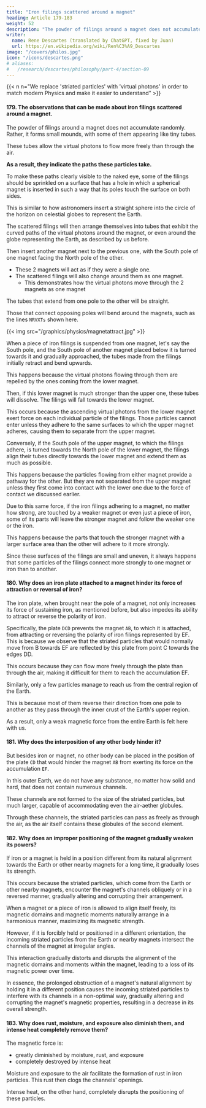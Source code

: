 ```yaml
---
title: "Iron filings scattered around a magnet"
heading: Article 179-183
weight: 52
description: "The powder of filings around a magnet does not accumulate randomly. Rather, it forms small mounds, like tiny tubes."
writer:
  name: Rene Descartes (translated by ChatGPT, fixed by Juan)
  url: https://en.wikipedia.org/wiki/Ren%C3%A9_Descartes
image: "/covers/philos.jpg"
icon: "/icons/descartes.png"
# aliases:
#   /research/descartes/philosophy/part-4/section-09
---
```



{{< n n="We replace 'striated particles' with 'virtual photons' in order to match modern Physics and make it easier to understand" >}}


<!-- ## The Magnetic Orbits -->

#### 179. The observations that can be made about iron filings scattered around a magnet.

<!-- If we examine more closely how iron filings arrange themselves around a magnet, we will observe many things that confirm what has been said so far.  -->

The powder of filings around a magnet does not accumulate randomly. Rather, it forms small mounds, with some of them appearing like tiny tubes.

These tubes allow the virtual photons to flow more freely than through the air.

**As a result, they indicate the paths these particles take.**

To make these paths clearly visible to the naked eye, some of the filings should be sprinkled on a surface that has a hole in which a spherical magnet is inserted in such a way that its poles touch the surface on both sides.

This is similar to how astronomers insert a straight sphere into the circle of the horizon on celestial globes to represent the Earth.

The scattered filings will then arrange themselves into tubes that exhibit the curved paths of the virtual photons around the magnet, or even around the globe representing the Earth, as described by us before.


Then insert another magnet next to the previous one, with the South pole of one magnet facing the North pole of the other.
- These 2 magnets will act as if they were a single one.
- The scattered filings will also change around them as one magnet.
  - This demonstrates how the virtual photons move through the 2 magnets as one magnet


The tubes that extend from one pole to the other will be straight.

Those that connect opposing poles will bend around the magnets, such as the lines `NRVXTs` shown here. 

{{< img src="/graphics/physics/magnetattract.jpg" >}}

When a piece of iron filings is suspended from one magnet, let's say the South pole, and the South pole of another magnet placed below it is turned towards it and gradually approached, the tubes made from the filings initially retract and bend upwards.

This happens because the virtual photons flowing through them are repelled by the ones coming from the lower magnet. 

Then, if this lower magnet is much stronger than the upper one, these tubes will dissolve. The filings will fall towards the lower magnet. 

This occurs because the ascending virtual photons from the lower magnet exert force on each individual particle of the filings. Those particles cannot enter unless they adhere to the same surfaces to which the upper magnet adheres, causing them to separate from the upper magnet. 

Conversely, if the South pole of the upper magnet, to which the filings adhere, is turned towards the North pole of the lower magnet, the filings align their tubes directly towards the lower magnet and extend them as much as possible.

This happens because the particles flowing from either magnet provide a pathway for the other. But they are not separated from the upper magnet unless they first come into contact with the lower one due to the force of contact we discussed earlier.

Due to this same force, if the iron filings adhering to a magnet, no matter how strong, are touched by a weaker magnet or even just a piece of iron, some of its parts will leave the stronger magnet and follow the weaker one or the iron.

This happens because the parts that touch the stronger magnet with a larger surface area than the other will adhere to it more strongly. 

Since these surfaces of the filings are small and uneven, it always happens that some particles of the filings connect more strongly to one magnet or iron than to another.



#### 180. Why does an iron plate attached to a magnet hinder its force of attraction or reversal of iron?

The iron plate, when brought near the pole of a magnet, not only increases its force of sustaining iron, as mentioned before, but also impedes its ability to attract or reverse the polarity of iron. 

Specifically, the plate `DCD` prevents the magnet `AB`, to which it is attached, from attracting or reversing the polarity of iron filings represented by EF. This is because we observe that the striated particles that would normally move from B towards EF are reflected by this plate from point C towards the edges DD. 

This occurs because they can flow more freely through the plate than through the air, making it difficult for them to reach the accumulation EF. 

Similarly, only a few particles manage to reach us from the central region of the Earth. 

This is because most of them reverse their direction from one pole to another as they pass through the inner crust of the Earth's upper region.

As a result, only a weak magnetic force from the entire Earth is felt here with us.



#### 181. Why does the interposition of any other body hinder it?

But besides iron or magnet, no other body can be placed in the position of the plate `CD` that would hinder the magnet `AB` from exerting its force on the accumulation `EF`. 

In this outer Earth, we do not have any substance, no matter how solid and hard, that does not contain numerous channels. 

These channels are not formed to the size of the striated particles, but much larger, capable of accommodating even the air-aether globules.

Through these channels, the striated particles can pass as freely as through the air, as the air itself contains these globules of the second element.



#### 182. Why does an improper positioning of the magnet gradually weaken its powers?

If iron or a magnet is held in a position different from its natural alignment towards the Earth or other nearby magnets for a long time, it gradually loses its strength. 

This occurs because the striated particles, which come from the Earth or other nearby magnets, encounter the magnet's channels obliquely or in a reversed manner, gradually altering and corrupting their arrangement.

When a magnet or a piece of iron is allowed to align itself freely, its magnetic domains and magnetic moments naturally arrange in a harmonious manner, maximizing its magnetic strength. 

However, if it is forcibly held or positioned in a different orientation, the incoming striated particles from the Earth or nearby magnets intersect the channels of the magnet at irregular angles. 

This interaction gradually distorts and disrupts the alignment of the magnetic domains and moments within the magnet, leading to a loss of its magnetic power over time.

In essence, the prolonged obstruction of a magnet's natural alignment by holding it in a different position causes the incoming striated particles to interfere with its channels in a non-optimal way, gradually altering and corrupting the magnet's magnetic properties, resulting in a decrease in its overall strength.


#### 183. Why does rust, moisture, and exposure also diminish them, and intense heat completely remove them?

The magnetic force is:
- greatly diminished by moisture, rust, and exposure
- completely destroyed by intense heat

Moisture and exposure to the air facilitate the formation of rust in iron particles. This rust then clogs the channels' openings.

Intense heat, on the other hand, completely disrupts the positioning of these particles. 

<!-- So far, I believe there has been no conclusive and certain observation regarding magnets that can be easily understood based on the explanations I have provided. -->

